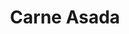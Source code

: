 ---
image:
title: Carne Asada
description: steak, salsa roja, cabbage slaw, baja crema
price:
available: true
menu: tacos
---